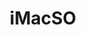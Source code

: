 ---
title: "iMacSO"
description: "精品 macOS 应用下载站"
tags: ["macOS", "软件下载", "应用"]
url: "https://www.imacso.com"
--- 